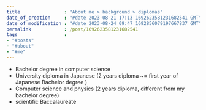 ```yaml
---
title                : "About me > background > diplomas"
date_of_creation     : "#date 2023-08-21 17:13 1692623581231682541 GMT"
date_of_modification : "#date 2023-08-24 09:47 1692856079197667837 GMT"
permalink            : /post/1692623581231682541
tags                 : 
- "#posts"
- "#about"
- "#me"
---
```


- Bachelor degree in computer science
- University diploma in Japanese (2 years diploma  ~= first year of Japanese Bachelor degree )
- Computer science and physics (2 years diploma, different from my bachelor degree)
- scientific Baccalaureate 